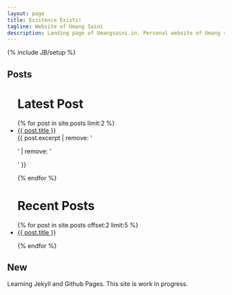 ```yaml
---
layout: page
title: Existence Exists!
tagline: Website of Umang Saini
description: Landing page of Umangsaini.in. Personal website of Umang saini.
---
```

{% include JB/setup %}
   
## Posts

<ul>
  
<h1>Latest Post</h1>
{% for post in site.posts limit:2 %}
    <li>
      <a href="{{ post.url }}">{{ post.title }}</a>
      <br>
      {{ post.excerpt | remove: '<p>' | remove: '</p>' }}
    </li>

{% endfor %}
<h1>Recent Posts</h1>
{% for post in site.posts offset:2 limit:5 %}
    <li>
      <a href="{{ post.url }}">{{ post.title }}</a>
    </li>

{% endfor %}	
	

</ul>

## New

Learning Jekyll and Github Pages. This site is work in progress.


